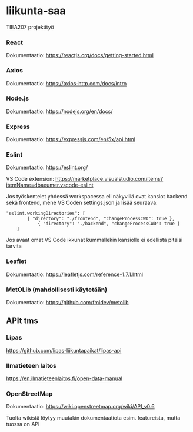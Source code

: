 # liikunta-saa
TIEA207 projektityö

### React

Dokumentaatio: <https://reactjs.org/docs/getting-started.html>

### Axios

Dokumentaatio: <https://axios-http.com/docs/intro>


### Node.js

Dokumentaatio: <https://nodejs.org/en/docs/>

### Express

Dokumentaatio: <https://expressjs.com/en/5x/api.html>


### Eslint

Dokumentaatio: <https://eslint.org/>

VS Code extension: <https://marketplace.visualstudio.com/items?itemName=dbaeumer.vscode-eslint>

Jos työskentelet yhdessä workspacessa eli näkyvillä ovat kansiot backend sekä frontend, mene VS Coden settings.json ja lisää seuraava:
```
"eslint.workingDirectories": [
		{ "directory": "./frontend", "changeProcessCWD": true },
        	{ "directory": "./backend", "changeProcessCWD": true }
	]
```
Jos avaat omat VS Code ikkunat kummallekin kansiolle ei edellistä pitäisi tarvita


### Leaflet
Dokumentaatio: <https://leafletjs.com/reference-1.7.1.html>

### MetOLib (mahdollisesti käytetään)
Dokumentaatio: <https://github.com/fmidev/metolib>


## APIt tms

### Lipas
<https://github.com/lipas-liikuntapaikat/lipas-api>

### Ilmatieteen laitos
<https://en.ilmatieteenlaitos.fi/open-data-manual>

### OpenStreetMap
Dokumentaatio: <https://wiki.openstreetmap.org/wiki/API_v0.6>

Tuolta wikistä löytyy muutakin dokumentaatiota esim. featureista, mutta tuossa on API


